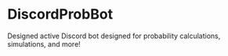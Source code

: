 # DiscordProbBot
Designed active Discord bot designed for probability calculations, simulations, and more!
